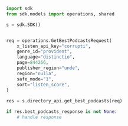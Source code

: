 <!-- Start SDK Example Usage -->
```python
import sdk
from sdk.models import operations, shared

s = sdk.SDK()


req = operations.GetBestPodcastsRequest(
    x_listen_api_key="corrupti",
    genre_id="provident",
    language="distinctio",
    page=844266,
    publisher_region="unde",
    region="nulla",
    safe_mode="1",
    sort="listen_score",
)
    
res = s.directory_api.get_best_podcasts(req)

if res.best_podcasts_response is not None:
    # handle response
```
<!-- End SDK Example Usage -->